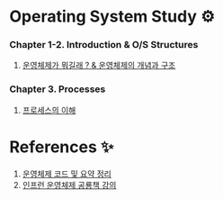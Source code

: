 # Operating System Study ⚙️


### Chapter 1-2. Introduction & O/S Structures
1. [운영체제가 뭐길래 ? & 운영체제의 개념과 구조](https://velog.io/@jpy1030/운영체제-Chapter-1.-Introduction)

### Chapter 3. Processes
1. [프로세스의 이해](https://velog.io/@jpy1030/운영체제-Chapter-3.-Processes)

# References ✨
1. [운영체제 코드 및 요약 정리](https://github.com/yonghwankim-dev/OperatingSystem_Study)
2. [인프런 운영체제 공룡책 강의](https://www.inflearn.com/course/운영체제-공룡책-전공강의/dashboard)
